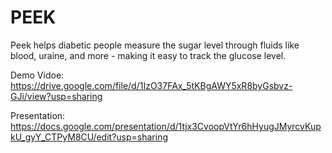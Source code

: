 # PEEK

Peek helps diabetic people measure the sugar level through fluids like blood, uraine, and more - making it easy to track the glucose level. 

Demo Vidoe: 
https://drive.google.com/file/d/1IzO37FAx_5tKBgAWY5xR8byGsbvz-GJi/view?usp=sharing


Presentation:
https://docs.google.com/presentation/d/1tjx3CvoopVtYr6hHyugJMyrcvKupkU_gyY_CTPyM8CU/edit?usp=sharing
